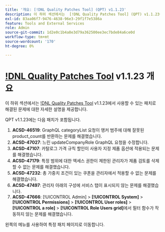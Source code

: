 ```yaml
---
title: '개요: [!DNL Quality Patches Tool] (QPT) v1.1.23'
description: 이 하위 섹션에서는  [!DNL Quality Patches Tool] (QPT) v1.1.23에서 사용할 수 있는 패치로 해결된 문제에 대한 자세한 설명을 제공합니다.
exl-id: 83aa06f7-9476-4638-96e3-29f1f7e5386a
feature: Tools and External Services
role: Admin
source-git-commit: 1d2e0c1b4a8e3d79a362500ee3ec7bde84a6ce0d
workflow-type: tm+mt
source-wordcount: '170'
ht-degree: 0%

---
```


# [!DNL Quality Patches Tool](QPT) v1.1.23 개요

이 하위 섹션에서는 [!DNL Quality Patches Tool](QPT) v1.1.23에서 사용할 수 있는 패치로 해결된 문제에 대한 자세한 설명을 제공합니다.

QPT v1.1.23에는 다음 패치가 포함됩니다.

1. **ACSD-46519**: GraphQL categoryList 요청이 앵커 범주에 대해 잘못된 product_count를 반환하는 문제를 해결했습니다.
1. **ACSD-47027**: 느린 updateCompanyRole GraphQL 요청을 수정합니다.
1. **ACSD-47107**: 카탈로그 가격 규칙 할인이 사용자 지정 제품 옵션에 적용되는 문제를 해결했습니다.
1. **ACSD-47179**: 특정 범위에 대한 액세스 권한이 제한된 관리자가 제품 검토를 삭제할 수 없는 문제를 해결했습니다.
1. **ACSD-47232**: 총 가중치 조건이 있는 쿠폰을 관리자에서 적용할 수 없는 문제를 해결했습니다.
1. **ACSD-47497**: 관리자 아래의 구성에 서비스 탭이 표시되지 않는 문제를 해결했습니다.
1. **ACSD-47666**: [!UICONTROL Admin] > **[!UICONTROL System]** > **[!UICONTROL Permissions]** > **[!UICONTROL User roles]** > **[!UICONTROL a role]** > **[!UICONTROL Role Users grid]**&#x200B;에서 필터 함수가 작동하지 않는 문제를 해결했습니다.

왼쪽의 메뉴를 사용하여 특정 패치 페이지로 이동합니다.
